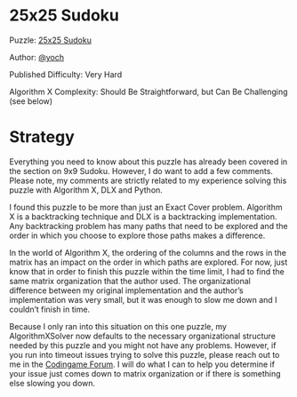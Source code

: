 # 25x25 Sudoku

Puzzle: [25x25 Sudoku](https://www.codingame.com/training/expert/25x25-sudoku)

Author: [@yoch](https://www.codingame.com/profile/14a6f9fb972f723d06789c969370ff2e7411725)

Published Difficulty: Very Hard

Algorithm X Complexity: Should Be Straightforward, but Can Be Challenging (see below)

# Strategy

Everything you need to know about this puzzle has already been covered in the section on 9x9 Sudoku. However, I do want to add a few comments. Please note, my comments are strictly related to my experience solving this puzzle with Algorithm X, DLX and Python.

I found this puzzle to be more than just an Exact Cover problem. Algorithm X is a backtracking technique and DLX is a backtracking implementation. Any backtracking problem has many paths that need to be explored and the order in which you choose to explore those paths makes a difference. 

In the world of Algorithm X, the ordering of the columns and the rows in the matrix has an impact on the order in which paths are explored. For now, just know that in order to finish this puzzle within the time limit, I had to find the same matrix organization that the author used. The organizational difference between my original implementation and the author’s implementation was very small, but it was enough to slow me down and I couldn’t finish in time.

Because I only ran into this situation on this one puzzle, my AlgorithmXSolver now defaults to the necessary organizational structure needed by this puzzle and you might not have any problems. However, if you run into timeout issues trying to solve this puzzle, please reach out to me in the [Codingame Forum]( https://www.codingame.com/forum). I will do what I can to help you determine if your issue just comes down to matrix organization or if there is something else slowing you down.
